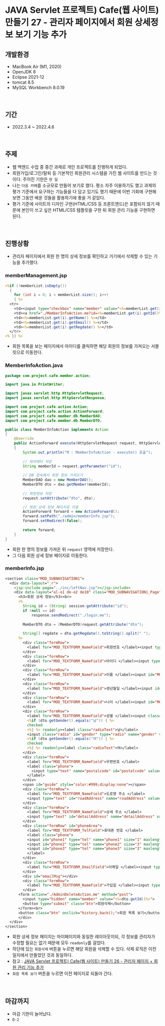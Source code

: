 # JAVA Servlet 프로젝트) Cafe(웹 사이트) 만들기 27 - 관리자 페이지에서 회원 상세정보 보기 기능 추가

## 개발환경
* MacBook Air (M1, 2020)
* OpenJDK 8
* Eclipse 2021-12
* tomcat 8.5
* MySQL Workbench 8.0.19<br><br><br>

## 기간
* 2022.3.4 ~ 2022.4.6<br><br><br>

## 주제
* 웹 백엔드 수업 중 중간 과제로 개인 프로젝트를 진행하게 되었다.
* 회원가입/로그인/탈퇴 등 기본적인 회원관리 시스템을 가진 웹 사이트를 만드는 것이다. 주어진 기한은 `한 달`
* 나는 `다음 카페`를 소규모로 만들어 보기로 했다. 평소 자주 이용하기도 했고 과제의 평가 기준에서 요구하는 기능들을 다 담고 있기도 했기 때문에 이번 기회에 구현해 보면 그동안 배운 것들을 활용하기에 좋을 거 같았다.
* 평가 기준에 사이트의 디자인 구현(HTML/CSS 등 프론트엔드)은 포함되지 않기 때문에 본인이 쓰고 싶은 HTML/CSS 템플릿을 구한 뒤 회원 관리 기능을 구현하면 된다.<br><br><br>

## 진행상황
* 관리자 페이지에서 회원 한 명의 상세 정보를 확인하고 거기에서 삭제할 수 있는 기능을 추가했다.

### memberManagement.jsp

```jsp
<%if (!memberList.isEmpty())
  {
    for (int i = 0; i < memberList.size(); i++)
    { %>
  <tr>
    <td><input type="checkbox" name="member" value="<%=memberList.get(i).getId() %>"></td>
    <td><a href="./MemberInfoAction.me?id=<%=memberList.get(i).getId()%>"><%=memberList.get(i).getId() %></a></td>
    <td><%=memberList.get(i).getName() %></td>
    <td><%=memberList.get(i).getEmail() %></td>
    <td><%=memberList.get(i).getRegdate() %></td>
  </tr>
<% }} %>
```

* 회원 목록을 보는 페이지에서 아이디를 클릭하면 해당 회원의 정보를 가져오는 서블릿으로 이동한다.

### MemberInfoAction.java

```java
package com.project.cafe.member.action;

import java.io.PrintWriter;

import javax.servlet.http.HttpServletRequest;
import javax.servlet.http.HttpServletResponse;

import com.project.cafe.action.Action;
import com.project.cafe.action.ActionForward;
import com.project.cafe.member.db.MemberDAO;
import com.project.cafe.member.db.MemberDTO;

public class MemberInfoAction implements Action 
{
    @Override
    public ActionForward execute(HttpServletRequest request, HttpServletResponse response) throws Exception 
    {
        System.out.println("M : MemberInfoAction - execute() 호출");
		
        // 파라메터 저장
        String memberId = request.getParameter("id");
		
        // DB 접속해서 회원 정보 가져오기
        MemberDAO dao = new MemberDAO();
        MemberDTO dto = dao.getMember(memberId);
		
        // 회원정보 저장
        request.setAttribute("dto", dto);

        // 회원 상세 정보 페이지로 이동
        ActionForward forward = new ActionForward();
        forward.setPath("./admin/memberInfo.jsp");
        forward.setRedirect(false);
		
        return forward;
    }
}
```

* 회원 한 명의 정보를 가져온 뒤 `request` 영역에 저장한다.
* 그 다음 회원 상세 정보 페이지로 이동한다.

### memberInfo.jsp

```jsp
<section class="MOD_SUBNAVIGATION1">
  <div data-layout="_r">
    <jsp:include page="../inc/leftNav.jsp"></jsp:include>
    <div data-layout="al-o1 de-o2 de10" class="MOD_SUBNAVIGATION1_Page">
      <h3>회원 상세 정보</h3><br>
      <%
      	String id = (String) session.getAttribute("id");
      	if (null == id)
      		response.sendRedirect("./login.me");
      	
      	MemberDTO dto = (MemberDTO)request.getAttribute("dto");
      	
      	String[] regdate = dto.getRegdate().toString().split(" ");
      %>
        <div class="formRow">
          <label for="MOD_TEXTFORM_NameField">회원번호 </label><input type="text" name="memberNum" id="memberNum" value="<%=dto.getMemberNum() %>" readonly>
        </div>
        <div class="formRow">
          <label for="MOD_TEXTFORM_NameField">아이디 </label><input type="text" name="id" id="id" value="<%=dto.getId() %>" readonly>
        </div>
        <div class="formRow">
          <label for="MOD_TEXTFORM_NameField">이름 </label><input id="MOD_TEXTFORM_NameField" type="text" name="name" class="name" value="<%=dto.getName()%>" readonly>
        </div>
        <div class="formRow">
          <label for="MOD_TEXTFORM_NameField">생년월일 </label><input id="MOD_TEXTFORM_NameField" type="date" name="birth" class="birth" value="<%=dto.getBirth()%>" readonly>
        </div>
        <div class="formRow">
          <label for="MOD_TEXTFORM_NameField">나이 </label><input id="MOD_TEXTFORM_NameField" type="text" name="age" class="age" value="<%=dto.getAge()%>" disabled>
        </div>
        <div class="formRow">
          <label for="MOD_TEXTFORM_NameField">성별 </label><input class="radio" type="radio" name="gender" id="gender" value="남"
          <%if (dto.getGender().equals("남")) { %> 
          checked
          <%} %> readonly><label class="radioText">남</label> 
          <input class="radio" id="gender" type="radio" name="gender" value="여"
          <%if (dto.getGender().equals("여")) { %>
          checked
          <%} %> readonly><label class="radioText">여</label>
        </div>
        <div class="formRow">
          <label for="MOD_TEXTFORM_NameField">우편번호 </label>
          <label class="phone">
            <input type="text" name="postalcode" id="postalcode" value="<%=dto.getPostalcode() %>" readonly>
          </label>
        </div>
        <span id="guide" style="color:#999;display:none"></span>
        <div class="formRow">
          <label for="MOD_TEXTFORM_NameField">도로명 주소 </label>
          <input type="text" id="roadAddress" name="roadAddress" value="<%=dto.getRoad_address() %>" readonly>
        </div>
        <div class="formRow">
          <label for="MOD_TEXTFORM_NameField">상세 주소 </label>
		  <input type="text" id="detailAddress" name="detailAddress" value="<%=dto.getDetail_address()%>" readonly>
        </div>
        <div class="formRow" id="phoneArea">
          <label for="MOD_TEXTFORM_TelField">휴대폰 번호 </label>
          <label class="phone">
          <input id="phone1" type="tel" name="phone1" size="1" maxlength="3" value="<%=dto.getPhone().substring(0, 3) %>" oninput="tabCursor(1)" readonly> - 
          <input id="phone2" type="tel" name="phone2" size="3" maxlength="4" value="<%=dto.getPhone().substring(3, 7) %>" oninput="tabCursor(2)" readonly> - 
          <input id="phone3" type="tel" name="phone3" size="3" maxlength="4" value="<%=dto.getPhone().substring(7, 11) %>" readonly>
          </label>
        </div>
        <div class="formRow">
          <label for="MOD_TEXTFORM_EmailField">이메일 </label><input type="email" name="email" id="email" value="<%=dto.getEmail()%>" readonly>
        </div>
        <div id="emailMsg"></div>
        <div class="formRow">
          <label for="MOD_TEXTFORM_NameField">가입일 </label><input type="text" name="regdate" id="regdate" value="<%=regdate[0] %>" readonly>
        </div>
      <form action="./AdminDeleteAction.me" method="post">
        <input type="hidden" name="member" value="<%=dto.getId()%>">
        <button type="submit" class="btn">회원삭제</button>
      </form><br>
      <button class="btn" onclick="history.back();">회원 목록 보기</button>
      </div>
  </div>
</section>
```

* 회원 상세 정보 페이지는 마이페이지와 동일한 레이아웃이되, 각 정보를 관리자가 수정할 필요는 없기 때문에 모두 `readonly`를 걸었다.
* 하단에 있는 `회원삭제` 버튼을 누르면 해당 회원을 삭제할 수 있다. 삭제 로직은 이전 일지에서 만들었던 것과 동일하다.
* 참고 : [JAVA Servlet 프로젝트) Cafe(웹 사이트) 만들기 26 - 관리자 페이지 + 회원 관리 기능 추가](https://miro7923.github.io/project%20log/cafe-project-26/)
* `회원 목록 보기` 버튼을 누르면 이전 페이지로 되돌아 간다.<br><br><br>

## 마감까지
* 마감 기한이 늘어났다. 
* `D-2`
